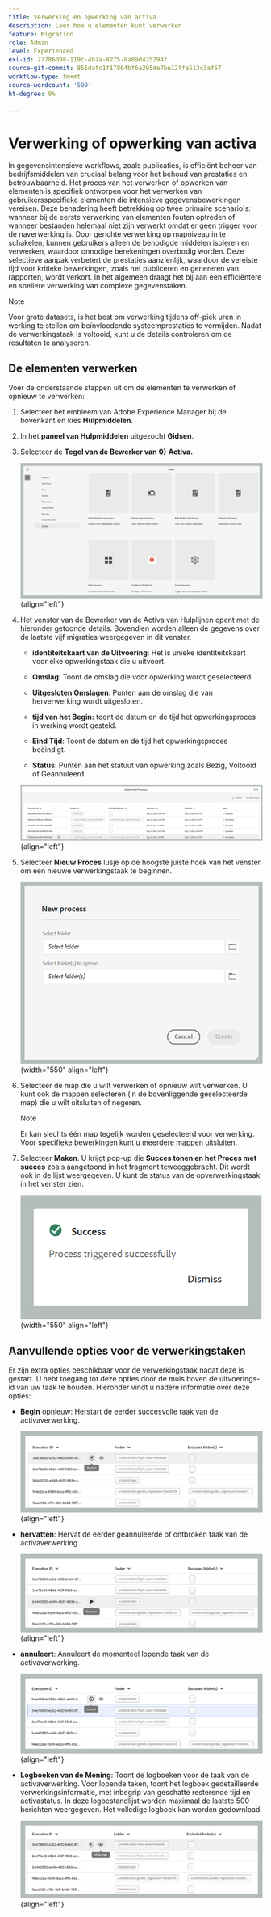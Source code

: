 ```yaml
---
title: Verwerking en opwerking van activa
description: Leer hoe u elementen kunt verwerken
feature: Migration
role: Admin
level: Experienced
exl-id: 27786098-119c-4b7a-8275-8a89d435294f
source-git-commit: 851dafc1f17864bf6a295de7be12ffe513c3af57
workflow-type: tm+mt
source-wordcount: '509'
ht-degree: 0%

---
```


# Verwerking of opwerking van activa

In gegevensintensieve workflows, zoals publicaties, is efficiënt beheer van bedrijfsmiddelen van cruciaal belang voor het behoud van prestaties en betrouwbaarheid. Het proces van het verwerken of opwerken van elementen is specifiek ontworpen voor het verwerken van gebruikersspecifieke elementen die intensieve gegevensbewerkingen vereisen. Deze benadering heeft betrekking op twee primaire scenario&#39;s: wanneer bij de eerste verwerking van elementen fouten optreden of wanneer bestanden helemaal niet zijn verwerkt omdat er geen trigger voor de naverwerking is. Door gerichte verwerking op mapniveau in te schakelen, kunnen gebruikers alleen de benodigde middelen isoleren en verwerken, waardoor onnodige berekeningen overbodig worden. Deze selectieve aanpak verbetert de prestaties aanzienlijk, waardoor de vereiste tijd voor kritieke bewerkingen, zoals het publiceren en genereren van rapporten, wordt verkort. In het algemeen draagt het bij aan een efficiëntere en snellere verwerking van complexe gegevenstaken.

>[!NOTE]
>
> Voor grote datasets, is het best om verwerking tijdens off-piek uren in werking te stellen om beïnvloedende systeemprestaties te vermijden. Nadat de verwerkingstaak is voltooid, kunt u de details controleren om de resultaten te analyseren.

## De elementen verwerken

Voer de onderstaande stappen uit om de elementen te verwerken of opnieuw te verwerken:

1. Selecteer het embleem van Adobe Experience Manager bij de bovenkant en kies **Hulpmiddelen**.
1. In het **paneel van Hulpmiddelen** uitgezocht **Gidsen**.
1. Selecteer de **Tegel van de Bewerker van 0&rbrace; Activa.**

   ![ stroom-activa-bewerker ](images/flow-asset-processor.png){align="left"}

1. Het venster van de Bewerker van de Activa van Hulplijnen opent met de hieronder getoonde details. Bovendien worden alleen de gegevens over de laatste vijf migraties weergegeven in dit venster.

   - **identiteitskaart van de Uitvoering**: Het is unieke identiteitskaart voor elke opwerkingstaak die u uitvoert.

   - **Omslag**: Toont de omslag die voor opwerking wordt geselecteerd.

   - **Uitgesloten Omslagen**: Punten aan de omslag die van herverwerking wordt uitgesloten.

   - **tijd van het Begin:** toont de datum en de tijd het opwerkingsproces in werking wordt gesteld.

   - **Eind Tijd**: Toont de datum en de tijd het opwerkingsproces beëindigt.

   - **Status**: Punten aan het statuut van opwerking zoals Bezig, Voltooid of Geannuleerd.

   ![ gidsen-activa-bewerker ](images/guides-asset-processor.png){align="left"}

1. Selecteer **Nieuw Proces** lusje op de hoogste juiste hoek van het venster om een nieuwe verwerkingstaak te beginnen.

   ![ nieuw-proces-activa-bewerker ](images/new-process-asset-processor.png){width="550" align="left"}

1. Selecteer de map die u wilt verwerken of opnieuw wilt verwerken. U kunt ook de mappen selecteren (in de bovenliggende geselecteerde map) die u wilt uitsluiten of negeren.

   >[!NOTE]
   >
   >Er kan slechts één map tegelijk worden geselecteerd voor verwerking. Voor specifieke bewerkingen kunt u meerdere mappen uitsluiten.

1. Selecteer **Maken**. U krijgt pop-up die **Succes tonen en het Proces met succes** zoals aangetoond in het fragment teweeggebracht. Dit wordt ook in de lijst weergegeven. U kunt de status van de opverwerkingstaak in het venster zien.

   ![ bericht-activa-bewerker ](images/message-asset-processor.png){width="550" align="left"}


## Aanvullende opties voor de verwerkingstaken

Er zijn extra opties beschikbaar voor de verwerkingstaak nadat deze is gestart. U hebt toegang tot deze opties door de muis boven de uitvoerings-id van uw taak te houden. Hieronder vindt u nadere informatie over deze opties:

- **Begin** opnieuw: Herstart de eerder succesvolle taak van de activaverwerking.

  ![ opnieuw beginnen-activa-bewerker ](images/restart-asset-processor.png){align="left"}

- **hervatten**: Hervat de eerder geannuleerde of ontbroken taak van de activaverwerking.

  ![ hervat-activa-bewerker ](images/resume-asset-processor.png){align="left"}

- **annuleert**: Annuleert de momenteel lopende taak van de activaverwerking.

  ![ annuleren-activa-bewerker ](images/cancel-asset-processor.png){align="left"}

- **Logboeken van de Mening**: Toont de logboeken voor de taak van de activaverwerking. Voor lopende taken, toont het logboek gedetailleerde verwerkingsinformatie, met inbegrip van geschatte resterende tijd en activastatus. In deze logbestandlijst worden maximaal de laatste 500 berichten weergegeven. Het volledige logboek kan worden gedownload.

  ![ logboeken-activa-bewerker ](images/logs-asset-processor.png){align="left"}

